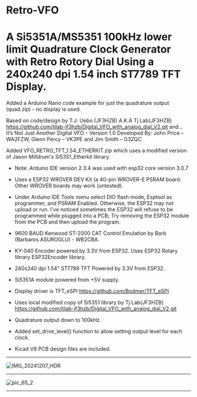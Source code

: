 # Retro-VFO
# A Si5351A/MS5351 100kHz lower limit Quadrature Clock Generator with Retro Rotory Dial Using a 240x240 dpi 1.54 inch ST7789 TFT Display.

Added a Arduino Nano code example for just the quadrature output (quad.zip) - no display is used.

Based on code/design by T.J. Uebo (JF3HZB) A.K.A Tj Lab(JF3HZB)  https://github.com/tjlab-jf3hzb/Digital_VFO_with_analog_dial_V2.git
and...
It’s Not Just Another Digital VFO - Version 1.0 Developed By: John Price – WA2FZW, Glenn Percy – VK3PE and Jim Smith – G3ZQC

Added VFO_RETRO_TFT_1.54_ETHERKIT.zip which uses a modified version of Jason Milldrum's Si5351_Etherkit library.
     
 *    Note: Arduino IDE version 2.3.4 was used with esp32 core version 3.0.7
 
 *    Uses a ESP32 WROVER DEV Kit (a 40-pin WROVER-E PSRAM board. Other WROVER boards may work (untested).
     
 *    Under Arduino IDE Tools menu select DIO flash mode, Esptool as programmer, and PSRAM Enabled. Otherwise, the ESP32 may not upload or run.
      I've noticed sometimes the ESP32 will refuse to be programmed while plugged into a PCB; Try removing the ESP32 module
      from the PCB and then upload the program.
   
 *    9600 BAUD Kenwood ST-2000 CAT Control Emulation by Barb (Barbaros ASUROGLU) - WB2CBA.
 *    KY-040 Encoder powered by 3.3V from ESP32. Uses ESP32 Rotary library ESP32Encoder library.
 *    240x240 dpi 1.54" ST7789 TFT Powered by 3.3V from ESP32.
 *    Si5351A module powered from +5V supply.
 *    Display driver is TFT_eSPI  https://github.com/Bodmer/TFT_eSPI
 *    Uses local modified copy of Si5351 library by Tj Lab(JF3HZB) https://github.com/tjlab-jf3hzb/Digital_VFO_with_analog_dial_V2.git
 *    Quadrature output down to 100kHz.
 *    Added set_drive_level() function to allow setting output level for each clock.
 *    Kicad V8 PCB design files are included.
***
![IMG_20241207_HDR](https://github.com/user-attachments/assets/58c91bbc-8729-42d1-ac4e-7053147a2246)
***
![pic_65_2](https://github.com/user-attachments/assets/c770457f-f190-4c7f-9e9f-50a07137bf31)
***
